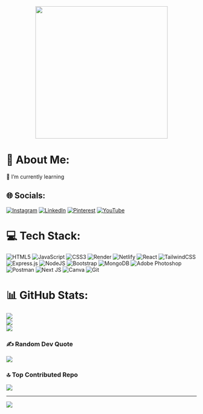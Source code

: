 <div align="center"><img src="https://media.giphy.com/media/v1.Y2lkPTc5MGI3NjExa3A5N29jM2tzNGMyYnM0Z2tiZWlhYnZpY3ZlcnF4ejFwOGNkMDNsbSZlcD12MV9pbnRlcm5hbF9naWZfYnlfaWQmY3Q9Zw/bAQH7WXKqtIBrPs7sR/giphy.gif"  height="350"/></div>

# 💫 About Me:
🌱 I’m currently learning


## 🌐 Socials:
[![Instagram](https://img.shields.io/badge/Instagram-%23E4405F.svg?logo=Instagram&logoColor=white)](https://instagram.com/vini_02roxis) [![LinkedIn](https://img.shields.io/badge/LinkedIn-%230077B5.svg?logo=linkedin&logoColor=white)](https://linkedin.com/in/suman-patra-7049b8247) [![Pinterest](https://img.shields.io/badge/Pinterest-%23E60023.svg?logo=Pinterest&logoColor=white)](https://pinterest.com/patra6319) [![YouTube](https://img.shields.io/badge/YouTube-%23FF0000.svg?logo=YouTube&logoColor=white)](https://youtube.com/@spikbang8392) 

# 💻 Tech Stack:
![HTML5](https://img.shields.io/badge/html5-%23E34F26.svg?style=for-the-badge&logo=html5&logoColor=white) ![JavaScript](https://img.shields.io/badge/javascript-%23323330.svg?style=for-the-badge&logo=javascript&logoColor=%23F7DF1E) ![CSS3](https://img.shields.io/badge/css3-%231572B6.svg?style=for-the-badge&logo=css3&logoColor=white)  ![Render](https://img.shields.io/badge/Render-%46E3B7.svg?style=for-the-badge&logo=render&logoColor=white) ![Netlify](https://img.shields.io/badge/netlify-%23000000.svg?style=for-the-badge&logo=netlify&logoColor=#00C7B7) ![React](https://img.shields.io/badge/react-%2320232a.svg?style=for-the-badge&logo=react&logoColor=%2361DAFB) ![TailwindCSS](https://img.shields.io/badge/tailwindcss-%2338B2AC.svg?style=for-the-badge&logo=tailwind-css&logoColor=white) ![Express.js](https://img.shields.io/badge/express.js-%23404d59.svg?style=for-the-badge&logo=express&logoColor=%2361DAFB) ![NodeJS](https://img.shields.io/badge/node.js-6DA55F?style=for-the-badge&logo=node.js&logoColor=white) ![Bootstrap](https://img.shields.io/badge/bootstrap-%238511FA.svg?style=for-the-badge&logo=bootstrap&logoColor=white) ![MongoDB](https://img.shields.io/badge/MongoDB-%234ea94b.svg?style=for-the-badge&logo=mongodb&logoColor=white) ![Adobe Photoshop](https://img.shields.io/badge/adobe%20photoshop-%2331A8FF.svg?style=for-the-badge&logo=adobe%20photoshop&logoColor=white) ![Postman](https://img.shields.io/badge/Postman-FF6C37?style=for-the-badge&logo=postman&logoColor=white) ![Next JS](https://img.shields.io/badge/Next-black?style=for-the-badge&logo=next.js&logoColor=white) ![Canva](https://img.shields.io/badge/Canva-%2300C4CC.svg?style=for-the-badge&logo=Canva&logoColor=white) ![Git](https://img.shields.io/badge/git-%23F05033.svg?style=for-the-badge&logo=git&logoColor=white)

# 📊 GitHub Stats:
![](https://github-readme-stats.vercel.app/api?username=suman021999&theme=radical&hide_border=false&include_all_commits=false&count_private=false)<br/>
![](https://github-readme-streak-stats.herokuapp.com/?user=suman021999&theme=radical&hide_border=false)<br/>
![](https://github-readme-stats.vercel.app/api/top-langs/?username=suman021999&theme=radical&hide_border=false&include_all_commits=false&count_private=false&layout=compact)

### ✍️ Random Dev Quote
![](https://quotes-github-readme.vercel.app/api?type=horizontal&theme=radical)

### 🔝 Top Contributed Repo
![](https://github-contributor-stats.vercel.app/api?username=suman021999&limit=5&theme=tokyonight&combine_all_yearly_contributions=true)

---
[![](https://visitcount.itsvg.in/api?id=suman021999&icon=0&color=0)](https://visitcount.itsvg.in)

<!-- Proudly created with GPRM ( https://gprm.itsvg.in ) -->

